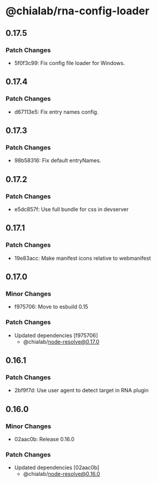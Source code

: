 # @chialab/rna-config-loader

## 0.17.5

### Patch Changes

- 5f0f3c99: Fix config file loader for Windows.

## 0.17.4

### Patch Changes

- d67113e5: Fix entry names config.

## 0.17.3

### Patch Changes

- 98b58316: Fix default entryNames.

## 0.17.2

### Patch Changes

- e5dc857f: Use full bundle for css in devserver

## 0.17.1

### Patch Changes

- 19e83acc: Make manifest icons relative to webmanifest

## 0.17.0

### Minor Changes

- f975706: Move to esbuild 0.15

### Patch Changes

- Updated dependencies [f975706]
  - @chialab/node-resolve@0.17.0

## 0.16.1

### Patch Changes

- 2bf9f7d: Use user agent to detect target in RNA plugin

## 0.16.0

### Minor Changes

- 02aac0b: Release 0.16.0

### Patch Changes

- Updated dependencies [02aac0b]
  - @chialab/node-resolve@0.16.0
